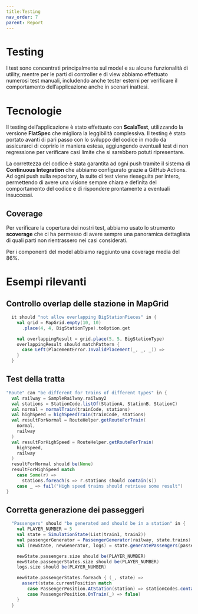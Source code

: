 ```yaml
---
title:Testing
nav_order: 7
parent: Report
---
```

# Testing

I test sono concentrati principalmente sul model e su alcune funzionalità di utility, mentre per le parti di controller e di view abbiamo effettuato numerosi test manuali, includendo anche tester  esterni per verificare il comportamento dell’applicazione anche in scenari inattesi.

# Tecnologie

Il testing dell’applicazione è stato effettuato con **ScalaTest**, utilizzando la versione **FlatSpec** che migliora la leggibilità complessiva. Il testing è stato portato avanti di pari passo con lo sviluppo del codice in modo da assicurarci di coprirlo in maniera estesa, aggiungendo eventuali test di non regressione per verificare casi limite che si sarebbero potuti ripresentare.

La correttezza del codice è stata garantita ad ogni push tramite il sistema di **Continuous Integration** che abbiamo configurato grazie a GitHub Actions. Ad ogni push sulla repository, la suite di test viene rieseguita per intero, permettendo di avere una visione sempre chiara e definita del comportamento del codice e di rispondere prontamente a eventuali insuccessi.

## Coverage

Per verificare la copertura dei nostri test, abbiamo usato lo strumento **scoverage** che ci ha permesso di avere sempre una panoramica dettagliata di quali parti non rientrassero nei casi considerati.

Per i componenti del model abbiamo raggiunto una coverage media del 86%.

# Esempi rilevanti

## Controllo overlap delle stazione in MapGrid

```scala
  it should "not allow overlapping BigStationPieces" in {
    val grid = MapGrid.empty(10, 10)
      .place(4, 4, BigStationType).toOption.get

    val overlappingResult = grid.place(5, 5, BigStationType)
    overlappingResult should matchPattern {
      case Left(PlacementError.InvalidPlacement(_, _, _)) =>
    }
  }
```

## Test della tratta

```scala
"Route" can "be different for trains of different types" in {
  val railway = SampleRailway.railway2
  val stations = StationCode.listOf(StationA, StationB, StationC)
  val normal = normalTrain(trainCode, stations)
  val highSpeed = highSpeedTrain(trainCode, stations)
  val resultForNormal = RouteHelper.getRouteForTrain(
    normal,
    railway
  )
  val resultForHighSpeed = RouteHelper.getRouteForTrain(
    highSpeed,
    railway
  )
  resultForNormal should be(None)
  resultForHighSpeed match
    case Some(r) =>
      stations.foreach(s => r.stations should contain(s))
    case _ => fail("High speed trains should retrieve some result")
}
```

## Corretta generazione dei passeggeri

```scala
  "Passengers" should "be generated and should be in a station" in {
    val PLAYER_NUMBER = 5
    val state = SimulationState(List(train1, train2))
    val passengerGenerator = PassengerGenerator(railway, state.trains)
    val (newState, newGenerator, logs) = state.generatePassengers(passengerGenerator)(PLAYER_NUMBER)

    newState.passengers.size should be(PLAYER_NUMBER)
    newState.passengerStates.size should be(PLAYER_NUMBER)
    logs.size should be(PLAYER_NUMBER)

    newState.passengerStates.foreach { (_, state) =>
      assert(state.currentPosition match
        case PassengerPosition.AtStation(station) => stationCodes.contains(station)
        case PassengerPosition.OnTrain(_) => false)
    }
  }
```